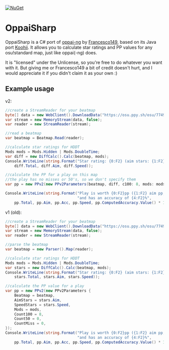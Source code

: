 [![NuGet](https://img.shields.io/nuget/v/HoLLy.osu.OppaiSharp.svg)](https://www.nuget.org/packages/HoLLy.osu.OppaiSharp)
# OppaiSharp
OppaiSharp is a C# port of [oppai-ng](//github.com/Francesco149/oppai-ng) by [Francesco149](//github.com/Francesco149), based on its Java port [Koohii](//github.com/Francesco149/koohii). It allows you to calculate star ratings and PP values for any osu!standard map, just like oppai(-ng) does.

It is "licensed" under the Unlicense, so you're free to do whatever you want with it. But giving me or Francesco149 a bit of credit doesn't hurt, and I would appreciate it if you didn't claim it as your own :)

## Example usage
v2:
```cs
//create a StreamReader for your beatmap
byte[] data = new WebClient().DownloadData("https://osu.ppy.sh/osu/774965");
var stream = new MemoryStream(data, false);
var reader = new StreamReader(stream);

//read a beatmap
var beatmap = Beatmap.Read(reader);

//calculate star ratings for HDDT
Mods mods = Mods.Hidden | Mods.DoubleTime;
var diff = new DiffCalc().Calc(beatmap, mods);
Console.WriteLine(string.Format("Star rating: {0:F2} (aim stars: {1:F2}, speed stars: {2:F2})", 
    diff.Total, diff.Aim, diff.Speed));

//calculate the PP for a play on this map
//the play has no misses or 50's, so we don't specify them
var pp = new PPv2(new PPv2Parameters(beatmap, diff, c100: 8, mods: mods));

Console.WriteLine(string.Format("Play is worth {0:F2}pp ({1:F2} aim pp, {2:F2} acc pp, {3:F2} speed pp) " +
                                "and has an accuracy of {4:F2}%", 
    pp.Total, pp.Aim, pp.Acc, pp.Speed, pp.ComputedAccuracy.Value() * 100));
```

v1 (old):
```cs
//create a StreamReader for your beatmap
byte[] data = new WebClient().DownloadData("https://osu.ppy.sh/osu/774965");
var stream = new MemoryStream(data, false);
var reader = new StreamReader(stream);

//parse the beatmap
var beatmap = new Parser().Map(reader);

//calculate star ratings for HDDT
Mods mods = Mods.Hidden | Mods.DoubleTime;
var stars = new DiffCalc().Calc(beatmap, mods);
Console.WriteLine(string.Format("Star rating: {0:F2} (aim stars: {1:F2}, speed stars: {2:F2})", 
    stars.Total, stars.Aim, stars.Speed));

//calculate the PP value for a play
var pp = new PPv2(new PPv2Parameters {
    Beatmap = beatmap,
    AimStars = stars.Aim,
    SpeedStars = stars.Speed,
    Mods = mods,
    Count100 = 8,
    Count50 = 0,
    CountMiss = 0,
});
Console.WriteLine(string.Format("Play is worth {0:F2}pp ({1:F2} aim pp, {2:F2} acc pp, {3:F2} speed pp) " +
                                "and has an accuracy of {4:F2}%", 
    pp.Total, pp.Aim, pp.Acc, pp.Speed, pp.ComputedAccuracy.Value() * 100));
```
